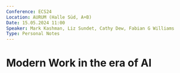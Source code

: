 ```yaml
---
Conference: ECS24
Location: AURUM (Halle Süd, A+B)
Date: 15.05.2024 11:00
Speaker: Mark Kashman, Liz Sundet, Cathy Dew, Fabian G Williams
Type: Personal Notes
---
```


# Modern Work in the era of AI

